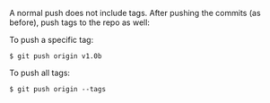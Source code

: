 A normal push does not include tags. After pushing the commits (as before), push tags to the repo as well:

To push a specific tag:
```{.no-line-numbers}
$ git push origin v1.0b
```

To push all tags:
```{.no-line-numbers}
$ git push origin --tags
```

